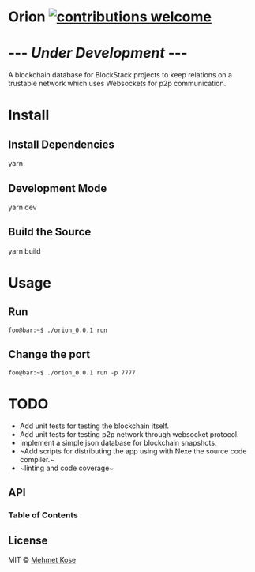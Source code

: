 # Orion [![contributions welcome](https://img.shields.io/badge/contributions-welcome-brightgreen.svg?style=flat)](https://github.com/mehmetkose/orion)

# --- *Under Development* ---

A blockchain database for BlockStack projects to keep relations on a trustable network which uses Websockets for p2p communication. 

# Install

## Install Dependencies
yarn

## Development Mode
yarn dev

## Build the Source
yarn build

# Usage

## Run

```console
foo@bar:~$ ./orion_0.0.1 run 
```

## Change the port

```console
foo@bar:~$ ./orion_0.0.1 run -p 7777
```

# TODO
* Add unit tests for testing the blockchain itself.
* Add unit tests for testing p2p network through websocket protocol. 
* Implement a simple json database for blockchain snapshots.
* ~Add scripts for distributing the app using with Nexe the source code compiler.~
* ~linting and code coverage~

## API

<!-- Generated by documentation.js. Update this documentation by updating the source code. -->

### Table of Contents

## License

MIT © [Mehmet Kose](https://github.com/mehmetkose)